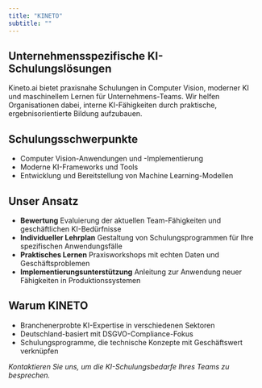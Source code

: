 ```yaml
---
title: "KINETO"
subtitle: ""
---
```


## Unternehmensspezifische KI-Schulungslösungen

Kineto.ai bietet praxisnahe Schulungen in Computer Vision, moderner KI und maschinellem Lernen für Unternehmens-Teams. Wir helfen Organisationen dabei, interne KI-Fähigkeiten durch praktische, ergebnisorientierte Bildung aufzubauen.

## Schulungsschwerpunkte
- Computer Vision-Anwendungen und -Implementierung
- Moderne KI-Frameworks und Tools
- Entwicklung und Bereitstellung von Machine Learning-Modellen

## Unser Ansatz
* **Bewertung** Evaluierung der aktuellen Team-Fähigkeiten und geschäftlichen KI-Bedürfnisse
* **Individueller Lehrplan** Gestaltung von Schulungsprogrammen für Ihre spezifischen Anwendungsfälle
* **Praktisches Lernen** Praxisworkshops mit echten Daten und Geschäftsproblemen
* **Implementierungsunterstützung** Anleitung zur Anwendung neuer Fähigkeiten in Produktionssystemen

## Warum KINETO
- Branchenerprobte KI-Expertise in verschiedenen Sektoren
- Deutschland-basiert mit DSGVO-Compliance-Fokus
- Schulungsprogramme, die technische Konzepte mit Geschäftswert verknüpfen

*Kontaktieren Sie uns, um die KI-Schulungsbedarfe Ihres Teams zu besprechen.*